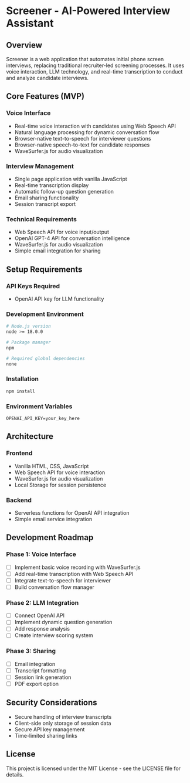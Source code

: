 # Screener - AI-Powered Interview Assistant

## Overview
Screener is a web application that automates initial phone screen interviews, replacing traditional recruiter-led screening processes. It uses voice interaction, LLM technology, and real-time transcription to conduct and analyze candidate interviews.

## Core Features (MVP)

### Voice Interface
- Real-time voice interaction with candidates using Web Speech API
- Natural language processing for dynamic conversation flow
- Browser-native text-to-speech for interviewer questions
- Browser-native speech-to-text for candidate responses
- WaveSurfer.js for audio visualization

### Interview Management
- Single page application with vanilla JavaScript
- Real-time transcription display
- Automatic follow-up question generation
- Email sharing functionality
- Session transcript export

### Technical Requirements
- Web Speech API for voice input/output
- OpenAI GPT-4 API for conversation intelligence
- WaveSurfer.js for audio visualization
- Simple email integration for sharing

## Setup Requirements

### API Keys Required
- OpenAI API key for LLM functionality

### Development Environment
```bash
# Node.js version
node >= 18.0.0

# Package manager
npm

# Required global dependencies
none
```

### Installation
```bash
npm install
```

### Environment Variables
```
OPENAI_API_KEY=your_key_here
```

## Architecture

### Frontend
- Vanilla HTML, CSS, JavaScript
- Web Speech API for voice interaction
- WaveSurfer.js for audio visualization
- Local Storage for session persistence

### Backend
- Serverless functions for OpenAI API integration
- Simple email service integration

## Development Roadmap

### Phase 1: Voice Interface
- [ ] Implement basic voice recording with WaveSurfer.js
- [ ] Add real-time transcription with Web Speech API
- [ ] Integrate text-to-speech for interviewer
- [ ] Build conversation flow manager

### Phase 2: LLM Integration
- [ ] Connect OpenAI API
- [ ] Implement dynamic question generation
- [ ] Add response analysis
- [ ] Create interview scoring system

### Phase 3: Sharing
- [ ] Email integration
- [ ] Transcript formatting
- [ ] Session link generation
- [ ] PDF export option

## Security Considerations
- Secure handling of interview transcripts
- Client-side only storage of session data
- Secure API key management
- Time-limited sharing links

## License
This project is licensed under the MIT License - see the LICENSE file for details.

